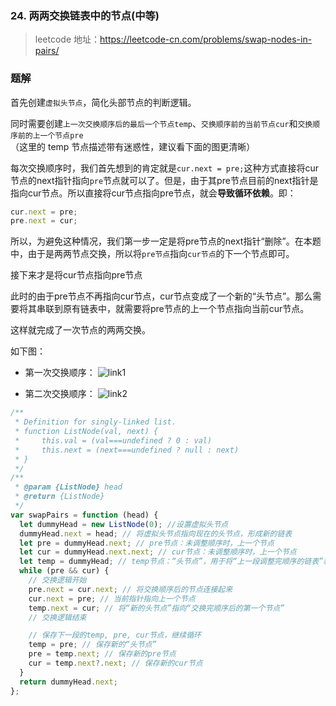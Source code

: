 ### 24. 两两交换链表中的节点(中等)

> leetcode 地址：https://leetcode-cn.com/problems/swap-nodes-in-pairs/

### 题解

首先创建`虚拟头节点`，简化头部节点的判断逻辑。

同时需要创建`上一次交换顺序后的最后一个节点temp`、`交换顺序前的当前节点cur`和`交换顺序前的上一个节点pre`（这里的 temp 节点描述带有迷惑性，建议看下面的图更清晰）

每次交换顺序时，我们首先想到的肯定就是`cur.next = pre;`这种方式直接将cur节点的next指针指向`pre`节点就可以了。但是，由于其pre节点目前的next指针是指向cur节点。所以直接将cur节点指向pre节点，就会**导致循环依赖**。即：
```js
cur.next = pre;
pre.next = cur;
```

所以，为避免这种情况，我们第一步一定是将pre节点的next指针“删除”。在本题中，由于是两两节点交换，所以将`pre节点`指向`cur节点`的下一个节点即可。

接下来才是将cur节点指向pre节点

此时的由于pre节点不再指向cur节点，cur节点变成了一个新的“头节点”。那么需要将其串联到原有链表中，就需要将pre节点的上一个节点指向当前cur节点。

这样就完成了一次节点的两两交换。

如下图：

* 第一次交换顺序：
![link1](https://raw.githubusercontent.com/kerwin-ly/Blog/master/assets/imgs/algorithm/link-two-change1.png)

* 第二次交换顺序：
![link2](https://raw.githubusercontent.com/kerwin-ly/Blog/master/assets/imgs/algorithm/link-two-change2.png)

```js
/**
 * Definition for singly-linked list.
 * function ListNode(val, next) {
 *     this.val = (val===undefined ? 0 : val)
 *     this.next = (next===undefined ? null : next)
 * }
 */
/**
 * @param {ListNode} head
 * @return {ListNode}
 */
var swapPairs = function (head) {
  let dummyHead = new ListNode(0); //设置虚拟头节点
  dummyHead.next = head; // 将虚拟头节点指向现在的头节点，形成新的链表
  let pre = dummyHead.next; // pre节点：未调整顺序时，上一个节点
  let cur = dummyHead.next.next; // cur节点：未调整顺序时，上一个节点
  let temp = dummyHead; // temp节点：“头节点”，用于将“上一段调整完顺序的链表”和“下一个调整顺序的链表”连接起来
  while (pre && cur) {
    // 交换逻辑开始
    pre.next = cur.next; // 将交换顺序后的节点连接起来
    cur.next = pre; // 当前指针指向上一个节点
    temp.next = cur; // 将“新的头节点”指向“交换完顺序后的第一个节点”
    // 交换逻辑结束

    // 保存下一段的temp, pre, cur节点，继续循环
    temp = pre; // 保存新的“头节点”
    pre = temp.next; // 保存新的pre节点
    cur = temp.next?.next; // 保存新的cur节点
  }
  return dummyHead.next;
};
```
